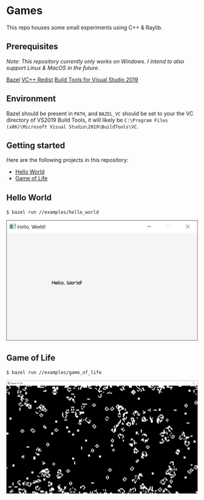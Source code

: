 # Games

This repo houses some small experiments using C++ & Raylib.

## Prerequisites

_Note: This repository currently only works on Windows. I intend to also support Linux & MacOS in the future._

[Bazel](https://docs.bazel.build/versions/master/install-windows.html)
[VC++ Redist](https://www.microsoft.com/en-us/download/details.aspx?id=48145)
[Build Tools for Visual Studio 2019](https://aka.ms/buildtools)

## Environment

Bazel should be present in `PATH`, and `BAZEL_VC` should be set to your the VC directory of VS2019 Build Tools, it will likely be `C:\Program Files (x86)\Microsoft Visual Studio\2019\BuildTools\VC`.

## Getting started

Here are the following projects in this repository:

- [Hello World](#hello-world)
- [Game of Life](#game-of-life)

## Hello World

```
$ bazel run //examples/hello_world
```

![Game of Life](screenshots/hello_world.png)

## Game of Life

```
$ bazel run //examples/game_of_life
```

![Game of Life](screenshots/game_of_life.png)

